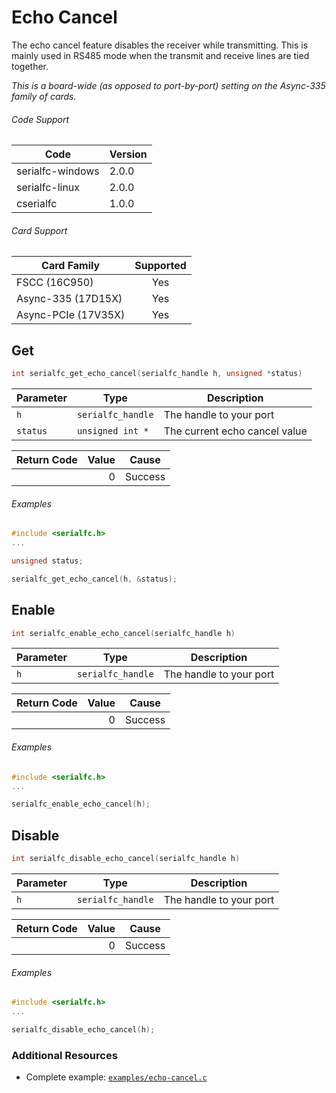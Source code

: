 # Echo Cancel

The echo cancel feature disables the receiver while transmitting. This is mainly used in RS485 mode when the transmit and receive lines are tied together. 

_This is a board-wide (as opposed to port-by-port) setting on the Async-335 family of cards._

###### Code Support
| Code | Version |
| ---- | ------- |
| serialfc-windows | 2.0.0 |
| serialfc-linux | 2.0.0 |
| cserialfc | 1.0.0 |

###### Card Support
| Card Family | Supported |
| ----------- |:-----:|
| FSCC (16C950) | Yes |
| Async-335 (17D15X) | Yes |
| Async-PCIe (17V35X) | Yes |


## Get
```c
int serialfc_get_echo_cancel(serialfc_handle h, unsigned *status)
```

| Parameter | Type | Description |
| --------- | ---- | ----------- |
| `h` | `serialfc_handle` | The handle to your port |
| `status` | `unsigned int *` | The current echo cancel value |

| Return Code | Value | Cause |
| ----------- | -----:| ----- |
| | 0 | Success |

###### Examples
```c
#include <serialfc.h>
...

unsigned status;

serialfc_get_echo_cancel(h, &status);
```


## Enable
```c
int serialfc_enable_echo_cancel(serialfc_handle h)
```

| Parameter | Type | Description |
| --------- | ---- | ----------- |
| `h` | `serialfc_handle` | The handle to your port |

| Return Code | Value | Cause |
| ----------- | -----:| ----- |
| | 0 | Success |

###### Examples
```c
#include <serialfc.h>
...

serialfc_enable_echo_cancel(h);
```


## Disable
```c
int serialfc_disable_echo_cancel(serialfc_handle h)
```

| Parameter | Type | Description |
| --------- | ---- | ----------- |
| `h` | `serialfc_handle` | The handle to your port |

| Return Code | Value | Cause |
| ----------- | -----:| ----- |
| | 0 | Success |

###### Examples
```c
#include <serialfc.h>
...

serialfc_disable_echo_cancel(h);
```


### Additional Resources
- Complete example: [`examples/echo-cancel.c`](../examples/echo-cancel.c)
